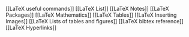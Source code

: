 [[LaTeX useful commands]]
[[LaTeX List]]
[[LaTeX Notes]]
[[LaTeX Packages]]
[[LaTeX Mathematics]]
[[LaTeX Tables]]
[[LaTeX Inserting Images]]
[[LaTeX Lists of tables and figures]]
[[LaTeX bibtex reference]]
[[LaTeX Hyperlinks]]